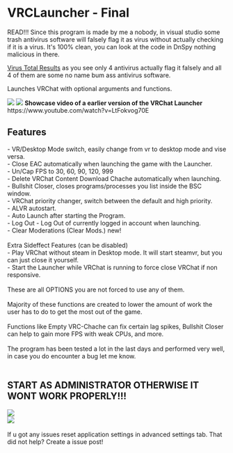 <!DOCTYPE html>
<html>
   <head>
   </head>
   <body>
   <h1>VRCLauncher - Final</h1>
   <p>READ!!! Since this program is made by me a nobody, in visual studio some trash antivirus software will falsely flag it as virus without actually checking if it is a virus. It's 100% clean, you can look at the code in DnSpy nothing malicious in there.</p>
   <p><a href="https://www.virustotal.com/gui/file/e0b5db95c2e2e1f8636fe44e85167d040f710ca0d10679d8120218ff7024e2c4">Virus Total Results</a> as you see only 4 antivirus actually flag it falsely and all 4 of them are some no name bum ass antivirus software.</p>
   <p>Launches VRChat with optional arguments and functions.</p>
   <img src="https://user-images.githubusercontent.com/105979511/201531530-c8611956-54d6-4021-8864-5883f1b555fa.png"></img>
   <img src="https://user-images.githubusercontent.com/105979511/201837649-124ceeb8-acb0-4cbd-911d-7b1b90a4caee.png"></img>
   <b>Showcase video of a earlier version of the VRChat Launcher</b><br/>
   https://www.youtube.com/watch?v=LtFokvog70E
   <h2>Features</h2>
   <p>
   - VR/Desktop Mode switch, easily change from vr to desktop mode and vise versa. <br />
   - Close EAC automatically when launching the game with the Launcher.<br />
   - Un/Cap FPS to 30, 60, 90, 120, 999<br />
   - Delete VRChat Content Download Chache automatically when launching.<br />
   - Bullshit Closer, closes programs/processes you list inside the BSC window.<br />
   - VRChat priority changer, switch between the default and high priority.<br />
   - ALVR autostart.<br />
   - Auto Launch after starting the Program.<br />
   - Log Out - Log Out of currently logged in account when launching.<br />
   - Clear Moderations (Clear Mods.) new!<br /><br />
   Extra Sideffect Features (can be disabled)<br />
   - Play VRChat without steam in Desktop mode. It will start steamvr, but you can just close it yourself.<br />
   - Start the Launcher while VRChat is running to force close VRChat if non responsive.<br />
   <br />
   These are all OPTIONS you are not forced to use any of them.
   <br />
   <br />
   Majority of these functions are created to lower the amount of work the user has to do to get the most out of the game.<br /><br />
   Functions like Empty VRC-Chache can fix certain lag spikes, Bullshit Closer can help to gain more FPS with weak CPUs, and more.<br /><br />
   The program has been tested a lot in the last days and performed very well, in case you do encounter a bug let me know.<br /><br />
   </p>
   
   <h2>START AS ADMINISTRATOR OTHERWISE IT WONT WORK PROPERLY!!!</h2>
   <img src="https://user-images.githubusercontent.com/105979511/198198758-cd98644c-31bb-46fc-afcf-f6968f867821.png"></img><br/>
   <img src="https://user-images.githubusercontent.com/105979511/198198697-cba05147-8082-4e9e-94c7-00edd659a600.png"></img><br/><br/>
    If u got any issues reset application settings in advanced settings tab. That did not help? Create a issue post!
   <p> 
   </body>
</html>
